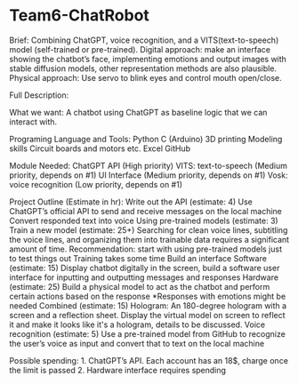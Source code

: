 # Team6-ChatRobot

Brief:
Combining ChatGPT, voice recognition, and a VITS(text-to-speech) model (self-trained or pre-trained). 
Digital approach: make an interface showing the chatbot’s face, implementing emotions and output images with stable diffusion models, other representation methods are also plausible. 
Physical approach: Use servo to blink eyes and control mouth open/close.

Full Description: 

What we want:
A chatbot using ChatGPT as baseline logic that we can interact with.

Programing Language and Tools:
Python
C (Arduino)
3D printing
Modeling skills
Circuit boards and motors etc.
Excel
GitHub

Module Needed:
ChatGPT API			(High priority)
VITS: text-to-speech		(Medium priority, depends on #1)
UI Interface			(Medium priority, depends on #1)
Vosk: voice recognition	(Low priority, depends on #1)

Project Outline (Estimate in hr): 
Write out the API (estimate: 4)
Use ChatGPT’s official API to send and receive messages on the local machine
Convert responded text into voice
Using pre-trained models (estimate: 3)
Train a new model (estimate: 25+)
Searching for clean voice lines, subtitling the voice lines, and organizing them into trainable data requires a significant amount of time. Recommendation: start with using pre-trained models just to test things out
Training takes some time
Build an interface
Software (estimate: 15)
Display chatbot digitally in the screen, build a software user interface for inputting and outputting messages and responses 
Hardware (estimate: 25)
Build a physical model to act as the chatbot and perform certain actions based on the response
*Responses with emotions might be needed
Combined (estimate: 15)
Hologram: An 180-degree hologram with a screen and a reflection sheet.
Display the virtual model on screen to reflect it and make it looks like it's a hologram, details to be discussed.
Voice recognition (estimate: 5)
Use a pre-trained model from GitHub to recognize the user’s voice as input and convert that to text on the local machine

Possible spending: 
	1. ChatGPT’s API. Each account has an 18$, charge once the limit is passed
	2. Hardware interface requires spending
